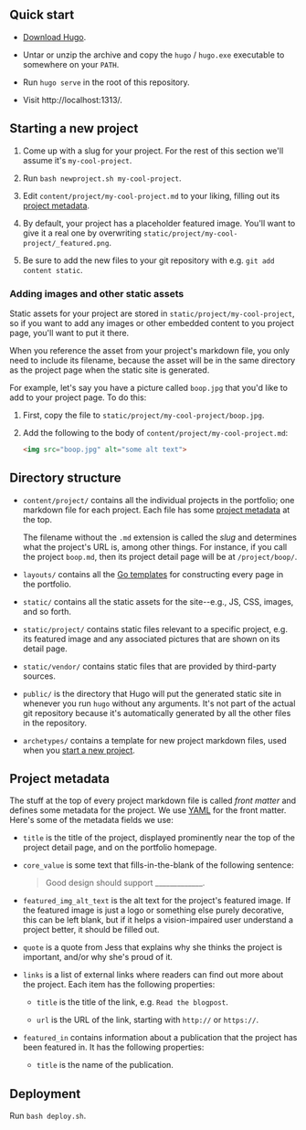 ## Quick start

* [Download Hugo](https://github.com/spf13/hugo/releases).

* Untar or unzip the archive and copy the `hugo` / `hugo.exe`
  executable to somewhere on your `PATH`.

* Run `hugo serve` in the root of this repository.

* Visit http://localhost:1313/.

## Starting a new project

1. Come up with a slug for your project. For the rest of this section
   we'll assume it's `my-cool-project`.

2. Run `bash newproject.sh my-cool-project`.

3. Edit `content/project/my-cool-project.md` to your liking, filling out
   its [project metadata](#project-metadata).

4. By default, your project has a placeholder featured image. You'll
   want to give it a real one by overwriting
   `static/project/my-cool-project/_featured.png`.

5. Be sure to add the new files to your git repository with e.g.
   `git add content static`.

### Adding images and other static assets

Static assets for your project are stored in
`static/project/my-cool-project`, so if you want to add any images
or other embedded content to you project page, you'll want to put it
there.

When you reference the asset from your project's markdown file,
you only need to include its filename, because the asset will be in
the same directory as the project page when the static site is generated.

For example, let's say you have a picture called `boop.jpg` that you'd
like to add to your project page. To do this:

1. First, copy the file to `static/project/my-cool-project/boop.jpg`.

2. Add the following to the body of `content/project/my-cool-project.md`:

   ```html
   <img src="boop.jpg" alt="some alt text">
   ```

## Directory structure

* `content/project/` contains all the individual projects in the
  portfolio; one markdown file for each project. Each file has
  some [project metadata](#project-metadata) at the top.

  The filename without the `.md` extension is called the *slug* and
  determines what the project's URL is, among other things. For instance,
  if you call the project `boop.md`, then its project detail page
  will be at `/project/boop/`.

* `layouts/` contains all the [Go templates][] for constructing every
  page in the portfolio.

* `static/` contains all the static assets for the site--e.g., JS, CSS,
  images, and so forth.

* `static/project/` contains static files relevant to a specific project,
  e.g. its featured image and any associated pictures that are shown
  on its detail page.

* `static/vendor/` contains static files that are provided by
  third-party sources.

* `public/` is the directory that Hugo will put the generated static
  site in whenever you run `hugo` without any arguments. It's not
  part of the actual git repository because it's automatically generated
  by all the other files in the repository.

* `archetypes/` contains a template for new project markdown files, used
  when you [start a new project](#starting-a-new-project).

## Project metadata

The stuff at the top of every project markdown file is called
*front matter* and defines some metadata for the project. We
use [YAML][] for the front matter. Here's some of the metadata
fields we use:

* `title` is the title of the project, displayed prominently near
  the top of the project detail page, and on the portfolio homepage.

* `core_value` is some text that fills-in-the-blank of the following
  sentence:

  > Good design should support _____________.

* `featured_img_alt_text` is the alt text for the project's featured
  image. If the featured image is just a logo or something else purely
  decorative, this can be left blank, but if it helps a vision-impaired
  user understand a project better, it should be filled out.

* `quote` is a quote from Jess that explains why she thinks the project
  is important, and/or why she's proud of it.

* `links` is a list of external links where readers can find out more
  about the project. Each item has the following properties:

  * `title` is the title of the link, e.g. `Read the blogpost`.

  * `url` is the URL of the link, starting with `http://` or `https://`.

* `featured_in` contains information about a publication that the project
  has been featured in. It has the following properties:

  * `title` is the name of the publication.

## Deployment

Run `bash deploy.sh`.


[Go templates]: https://gohugo.io/templates/go-templates/
[YAML]: https://en.wikipedia.org/wiki/YAML#Basic_components
